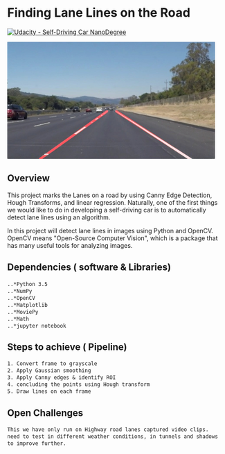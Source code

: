 # **Finding Lane Lines on the Road** 
[![Udacity - Self-Driving Car NanoDegree](https://s3.amazonaws.com/udacity-sdc/github/shield-carnd.svg)](http://www.udacity.com/drive)

<img src="examples/laneLines_thirdPass.jpg" width="480" alt="Combined Image" />

Overview
---

This project marks the Lanes on a road by using Canny Edge Detection, Hough Transforms, and linear regression. Naturally, one of the first things we would like to do in developing a self-driving car is to automatically detect lane lines using an algorithm.

In this project will detect lane lines in images using Python and OpenCV.  OpenCV means "Open-Source Computer Vision", which is a package that has many useful tools for analyzing images.  

Dependencies ( software & Libraries)
---

    ..*Python 3.5
    ..*NumPy
    ..*OpenCV
    ..*Matplotlib
    ..*MoviePy
	..*Math
	..*jupyter notebook

Steps to achieve ( Pipeline)
---
    1. Convert frame to grayscale
	2. Apply Gaussian smoothing 
	3. Apply Canny edges & identify ROI
	4. concluding the points using Hough transform
	5. Draw lines on each frame

Open Challenges 
---
	This we have only run on Highway road lanes captured video clips.
	need to test in different weather conditions, in tunnels and shadows to improve further.